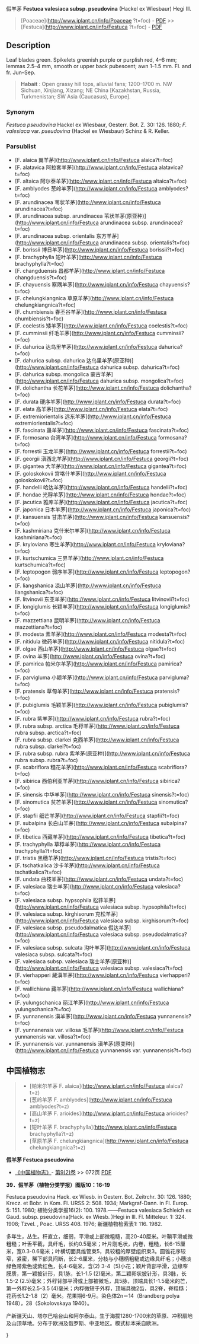 假羊茅 **Festuca valesiaca subsp. pseudovina** (Hackel ex Wies­baur) Hegi Ill.

> [Poaceae](http://www.iplant.cn/info/Poaceae ?t=foc) - [PDF](http://iplant.cn/foc/pdf/Poaceae.pdf) >> [Festuca](http://www.iplant.cn/info/Festuca ?t=foc) - [PDF](http://www.iplant.cn/foc/pdf/Festuca.pdf)

## Description

Leaf blades green. Spikelets greenish purple or purplish red, 4–6 mm; lemmas 2.5–4 mm, smooth or upper back pubescent; awn 1–1.5 mm. Fl. and fr. Jun–Sep.

> **Habait** : 
> Open grassy hill tops, alluvial fans; 1200–1700 m. NW Sichuan, Xinjiang, Xizang; NE China [Kazakhstan, Russia, Turkmenistan; SW Asia (Caucasus), Europe].

### Synonym
*Festuca pseudovina* Hackel ex Wiesbaur, Oesterr. Bot. Z. 30: 126. 1880; *F. valesiaca* var. *pseudovina* (Hackel ex Wiesbaur) Schinz & R. Keller.

### Parsublist

* [F.  alaica  翼羊茅](http://www.iplant.cn/info/Festuca alaica?t=foc)
* [F.  alatavica  阿拉套羊茅](http://www.iplant.cn/info/Festuca alatavica?t=foc)
* [F.  altaica  阿尔泰羊茅](http://www.iplant.cn/info/Festuca altaica?t=foc)
* [F.  amblyodes  葱岭羊茅](http://www.iplant.cn/info/Festuca amblyodes?t=foc)
* [F.  arundinacea  苇状羊茅](http://www.iplant.cn/info/Festuca arundinacea?t=foc)
* [F.  arundinacea subsp. arundinacea  苇状羊茅(原亚种)](http://www.iplant.cn/info/Festuca arundinacea subsp. arundinacea?t=foc)
* [F.  arundinacea subsp. orientalis  东方羊茅](http://www.iplant.cn/info/Festuca arundinacea subsp. orientalis?t=foc)
* [F.  borissii  博日羊茅](http://www.iplant.cn/info/Festuca borissii?t=foc)
* [F.  brachyphylla  短叶羊茅](http://www.iplant.cn/info/Festuca brachyphylla?t=foc)
* [F.  changduensis  昌都羊茅](http://www.iplant.cn/info/Festuca changduensis?t=foc)
* [F.  chayuensis  察隅羊茅](http://www.iplant.cn/info/Festuca chayuensis?t=foc)
* [F.  chelungkiangnica  草原羊茅](http://www.iplant.cn/info/Festuca chelungkiangnica?t=foc)
* [F.  chumbiensis  春丕谷羊茅](http://www.iplant.cn/info/Festuca chumbiensis?t=foc)
* [F.  coelestis  矮羊茅](http://www.iplant.cn/info/Festuca coelestis?t=foc)
* [F.  cumminsii  纤毛羊茅](http://www.iplant.cn/info/Festuca cumminsii?t=foc)
* [F.  dahurica  达乌里羊茅](http://www.iplant.cn/info/Festuca dahurica?t=foc)
* [F.  dahurica subsp. dahurica  达乌里羊茅(原亚种)](http://www.iplant.cn/info/Festuca dahurica subsp. dahurica?t=foc)
* [F.  dahurica subsp. mongolica  蒙古羊茅](http://www.iplant.cn/info/Festuca dahurica subsp. mongolica?t=foc)
* [F.  dolichantha  长花羊茅](http://www.iplant.cn/info/Festuca dolichantha?t=foc)
* [F.  durata  硬序羊茅](http://www.iplant.cn/info/Festuca durata?t=foc)
* [F.  elata  高羊茅](http://www.iplant.cn/info/Festuca elata?t=foc)
* [F.  extremiorientalis  远东羊茅](http://www.iplant.cn/info/Festuca extremiorientalis?t=foc)
* [F.  fascinata  蛊羊茅](http://www.iplant.cn/info/Festuca fascinata?t=foc)
* [F.  formosana  台湾羊茅](http://www.iplant.cn/info/Festuca formosana?t=foc)
* [F.  forrestii  玉龙羊茅](http://www.iplant.cn/info/Festuca forrestii?t=foc)
* [F.  georgii  滇西北羊茅](http://www.iplant.cn/info/Festuca georgii?t=foc)
* [F.  gigantea  大羊茅](http://www.iplant.cn/info/Festuca gigantea?t=foc)
* [F.  goloskokovii  宫咯什羊茅](http://www.iplant.cn/info/Festuca goloskokovii?t=foc)
* [F.  handelii  哈达羊茅](http://www.iplant.cn/info/Festuca handelii?t=foc)
* [F.  hondae  光稃羊茅](http://www.iplant.cn/info/Festuca hondae?t=foc)
* [F.  jacutica  雅库羊茅](http://www.iplant.cn/info/Festuca jacutica?t=foc)
* [F.  japonica  日本羊茅](http://www.iplant.cn/info/Festuca japonica?t=foc)
* [F.  kansuensis  甘肃羊茅](http://www.iplant.cn/info/Festuca kansuensis?t=foc)
* [F.  kashmiriana  克什米尔羊茅](http://www.iplant.cn/info/Festuca kashmiriana?t=foc)
* [F.  kryloviana  寒生羊茅](http://www.iplant.cn/info/Festuca kryloviana?t=foc)
* [F.  kurtschumica  三界羊茅](http://www.iplant.cn/info/Festuca kurtschumica?t=foc)
* [F.  leptopogon  弱序羊茅](http://www.iplant.cn/info/Festuca leptopogon?t=foc)
* [F.  liangshanica  凉山羊茅](http://www.iplant.cn/info/Festuca liangshanica?t=foc)
* [F.  litvinovii  东亚羊茅](http://www.iplant.cn/info/Festuca litvinovii?t=foc)
* [F.  longiglumis  长颖羊茅](http://www.iplant.cn/info/Festuca longiglumis?t=foc)
* [F.  mazzettiana  昆明羊茅](http://www.iplant.cn/info/Festuca mazzettiana?t=foc)
* [F.  modesta  素羊茅](http://www.iplant.cn/info/Festuca modesta?t=foc)
* [F.  nitidula  微药羊茅](http://www.iplant.cn/info/Festuca nitidula?t=foc)
* [F.  olgae  西山羊茅](http://www.iplant.cn/info/Festuca olgae?t=foc)
* [F.  ovina  羊茅](http://www.iplant.cn/info/Festuca ovina?t=foc)
* [F.  pamirica  帕米尔羊茅](http://www.iplant.cn/info/Festuca pamirica?t=foc)
* [F.  parvigluma  小颖羊茅](http://www.iplant.cn/info/Festuca parvigluma?t=foc)
* [F.  pratensis  草甸羊茅](http://www.iplant.cn/info/Festuca pratensis?t=foc)
* [F.  pubiglumis  毛颖羊茅](http://www.iplant.cn/info/Festuca pubiglumis?t=foc)
* [F.  rubra  紫羊茅](http://www.iplant.cn/info/Festuca rubra?t=foc)
* [F.  rubra subsp. arctica  毛稃羊茅](http://www.iplant.cn/info/Festuca rubra subsp. arctica?t=foc)
* [F.  rubra subsp. clarkei  克西羊茅](http://www.iplant.cn/info/Festuca rubra subsp. clarkei?t=foc)
* [F.  rubra subsp. rubra  紫羊茅(原亚种)](http://www.iplant.cn/info/Festuca rubra subsp. rubra?t=foc)
* [F.  scabriflora  糙花羊茅](http://www.iplant.cn/info/Festuca scabriflora?t=foc)
* [F.  sibirica  西伯利亚羊茅](http://www.iplant.cn/info/Festuca sibirica?t=foc)
* [F.  sinensis  中华羊茅](http://www.iplant.cn/info/Festuca sinensis?t=foc)
* [F.  sinomutica  贫芒羊茅](http://www.iplant.cn/info/Festuca sinomutica?t=foc)
* [F.  stapfii  细芒羊茅](http://www.iplant.cn/info/Festuca stapfii?t=foc)
* [F.  subalpina  长白山羊茅](http://www.iplant.cn/info/Festuca subalpina?t=foc)
* [F.  tibetica  西藏羊茅](http://www.iplant.cn/info/Festuca tibetica?t=foc)
* [F.  trachyphylla  草稃羊茅](http://www.iplant.cn/info/Festuca trachyphylla?t=foc)
* [F.  tristis  黑穗羊茅](http://www.iplant.cn/info/Festuca tristis?t=foc)
* [F.  tschatkalica  沙卡羊茅](http://www.iplant.cn/info/Festuca tschatkalica?t=foc)
* [F.  undata  曲枝羊茅](http://www.iplant.cn/info/Festuca undata?t=foc)
* [F.  valesiaca  瑞士羊茅](http://www.iplant.cn/info/Festuca valesiaca?t=foc)
* [F.  valesiaca subsp. hypsophila  松菲羊茅](http://www.iplant.cn/info/Festuca valesiaca subsp. hypsophila?t=foc)
* [F.  valesiaca subsp. kirghisorum  克松羊茅](http://www.iplant.cn/info/Festuca valesiaca subsp. kirghisorum?t=foc)
* [F.  valesiaca subsp. pseudodalmatica  假达羊茅](http://www.iplant.cn/info/Festuca valesiaca subsp. pseudodalmatica?t=foc)
* [F.  valesiaca subsp. sulcata  沟叶羊茅](http://www.iplant.cn/info/Festuca valesiaca subsp. sulcata?t=foc)
* [F.  valesiaca subsp. valesiaca  瑞士羊茅(原亚种)](http://www.iplant.cn/info/Festuca valesiaca subsp. valesiaca?t=foc)
* [F.  vierhapperi  藏滇羊茅](http://www.iplant.cn/info/Festuca vierhapperi?t=foc)
* [F.  wallichiana  藏羊茅](http://www.iplant.cn/info/Festuca wallichiana?t=foc)
* [F.  yulungschanica  丽江羊茅](http://www.iplant.cn/info/Festuca yulungschanica?t=foc)
* [F.  yunnanensis  滇羊茅](http://www.iplant.cn/info/Festuca yunnanensis?t=foc)
* [F.  yunnanensis var. villosa  毛羊茅](http://www.iplant.cn/info/Festuca yunnanensis var. villosa?t=foc)
* [F.  yunnanensis var. yunnanensis  滇羊茅(原变种)](http://www.iplant.cn/info/Festuca yunnanensis var. yunnanensis?t=foc)

## 中国植物志

> * [帕米尔羊茅  F.  alaica](http://www.iplant.cn/info/Festuca alaica?t=z)
> * [葱岭羊茅  F.  amblyodes](http://www.iplant.cn/info/Festuca amblyodes?t=z)
> * [高山羊茅  F.  arioides](http://www.iplant.cn/info/Festuca arioides?t=z)
> * [短叶羊茅  F.  brachyphylla](http://www.iplant.cn/info/Festuca brachyphylla?t=z)
> * [草原羊茅  F.  chelungkiangnica](http://www.iplant.cn/info/Festuca chelungkiangnica?t=z)

**假羊茅 Festuca pseudovina**

* [《中国植物志》](http://www.iplant.cn/frps)- [第9(2)卷](http://www.iplant.cn/frps/vol/9(2)) >> 072页 [PDF](http://www.iplant.cn/frps/pdf/9(2)/072.pdf)

**39．假羊茅（植物分类学报）图版10：16-19**

Festuca pseudovina Hack. ex Wiesb. in Oesterr. Bot. Zeitrchr. 30: 126. 1880; Krecz. et Bobr. in Kom. Fl. URSS 2: 508. 1934; Markgraf-Dann. in Fl. Europ. 5: 151. 1980; 植物分类学报16(2): 100. 1978.——Festuca valesiaca Schleich ex Gaud. subsp. pseudovina(Hack. ex Wiesb. )Hegi in Ill. Fl. Mitteleur. 1: 324. 1908; Tzvel. , Poac. URSS 408. 1976; 新疆植物检索表1: 116. 1982.

多年生，丛生。秆直立，细弱，平滑或上部微粗糙，高20-40厘米。叶鞘平滑或微粗糙；叶舌平截，具纤毛，长约0.5毫米；叶片刚毛状，内卷，粗糙，长6-15厘米，宽0.3-0.6毫米；叶横切面具维管束5，具较粗的厚壁组织束3。圆锥花序较窄，紧密，稀下部具间断，长2-6厘米，分枝与小穗柄粗糙或边缘具纤毛；小穗淡绿色带紫色或紫红色，长4-6毫米，含(2) 3-4（5)小花；颖片背部平滑，边缘窄膜质，第一颖披针形，具1脉，长1-1.5 (2)毫米，第二颖卵状披针形，具3脉，长1.5-2 (2.5)毫米；外稃背部平滑或上部被微毛，具5脉，顶端具长1-1.5毫米的芒，第一外稃长2.5-3.5 (4)毫米；内稃微短于外稃，顶端具微2齿，具2脊，脊粗糙；花药长1.2-1.8（2）毫米。花果期6-9月。染色体2n＝14（Brandberg polya 1948），28（Sokolovskaya 1940）。

产新疆天山、塔尔巴哈台山和阿尔泰山。生于海拔1280-1700米的草原、冲积扇地及山顶草地。分布于欧洲及俄罗斯、中亚地区。模式标本采自欧洲。

}